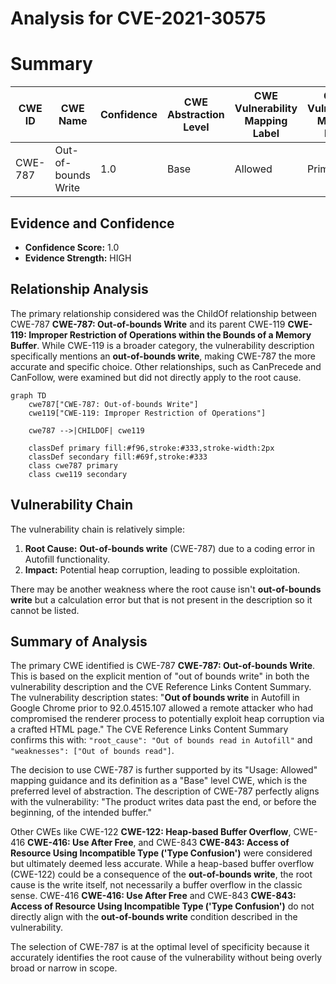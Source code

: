 # Analysis for CVE-2021-30575

# Summary
| CWE ID | CWE Name | Confidence | CWE Abstraction Level | CWE Vulnerability Mapping Label | CWE-Vulnerability Mapping Notes |
|---|---|---|---|---|---|
| CWE-787 | Out-of-bounds Write | 1.0 | Base | Allowed | Primary CWE |

## Evidence and Confidence

*   **Confidence Score:** 1.0
*   **Evidence Strength:** HIGH

## Relationship Analysis
The primary relationship considered was the ChildOf relationship between CWE-787 **CWE-787: Out-of-bounds Write** and its parent CWE-119 **CWE-119: Improper Restriction of Operations within the Bounds of a Memory Buffer**. While CWE-119 is a broader category, the vulnerability description specifically mentions an **out-of-bounds write**, making CWE-787 the more accurate and specific choice. Other relationships, such as CanPrecede and CanFollow, were examined but did not directly apply to the root cause.

```mermaid
graph TD
    cwe787["CWE-787: Out-of-bounds Write"]
    cwe119["CWE-119: Improper Restriction of Operations"]
    
    cwe787 -->|CHILDOF| cwe119
    
    classDef primary fill:#f96,stroke:#333,stroke-width:2px
    classDef secondary fill:#69f,stroke:#333
    class cwe787 primary
    class cwe119 secondary
```

## Vulnerability Chain
The vulnerability chain is relatively simple:

1.  **Root Cause:** **Out-of-bounds write** (CWE-787) due to a coding error in Autofill functionality.
2.  **Impact:** Potential heap corruption, leading to possible exploitation.

There may be another weakness where the root cause isn't **out-of-bounds write** but a calculation error but that is not present in the description so it cannot be listed.

## Summary of Analysis
The primary CWE identified is CWE-787 **CWE-787: Out-of-bounds Write**. This is based on the explicit mention of "out of bounds write" in both the vulnerability description and the CVE Reference Links Content Summary. The vulnerability description states: "**Out of bounds write** in Autofill in Google Chrome prior to 92.0.4515.107 allowed a remote attacker who had compromised the renderer process to potentially exploit heap corruption via a crafted HTML page." The CVE Reference Links Content Summary confirms this with: `"root_cause": "Out of bounds read in Autofill"` and `"weaknesses": ["Out of bounds read"]`.

The decision to use CWE-787 is further supported by its "Usage: Allowed" mapping guidance and its definition as a "Base" level CWE, which is the preferred level of abstraction. The description of CWE-787 perfectly aligns with the vulnerability: "The product writes data past the end, or before the beginning, of the intended buffer."

Other CWEs like CWE-122 **CWE-122: Heap-based Buffer Overflow**, CWE-416 **CWE-416: Use After Free**, and CWE-843 **CWE-843: Access of Resource Using Incompatible Type ('Type Confusion')** were considered but ultimately deemed less accurate. While a heap-based buffer overflow (CWE-122) could be a consequence of the **out-of-bounds write**, the root cause is the write itself, not necessarily a buffer overflow in the classic sense. CWE-416 **CWE-416: Use After Free** and CWE-843 **CWE-843: Access of Resource Using Incompatible Type ('Type Confusion')** do not directly align with the **out-of-bounds write** condition described in the vulnerability.

The selection of CWE-787 is at the optimal level of specificity because it accurately identifies the root cause of the vulnerability without being overly broad or narrow in scope.